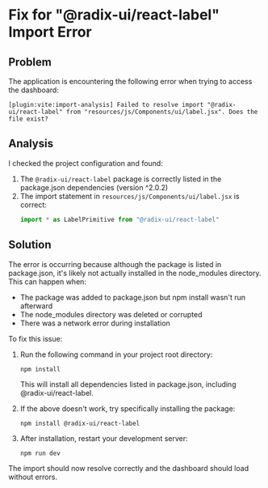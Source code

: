 # Fix for "@radix-ui/react-label" Import Error

## Problem
The application is encountering the following error when trying to access the dashboard:
```
[plugin:vite:import-analysis] Failed to resolve import "@radix-ui/react-label" from "resources/js/Components/ui/label.jsx". Does the file exist?
```

## Analysis
I checked the project configuration and found:

1. The `@radix-ui/react-label` package is correctly listed in the package.json dependencies (version ^2.0.2)
2. The import statement in `resources/js/Components/ui/label.jsx` is correct:
   ```jsx
   import * as LabelPrimitive from "@radix-ui/react-label"
   ```

## Solution
The error is occurring because although the package is listed in package.json, it's likely not actually installed in the node_modules directory. This can happen when:
- The package was added to package.json but npm install wasn't run afterward
- The node_modules directory was deleted or corrupted
- There was a network error during installation

To fix this issue:

1. Run the following command in your project root directory:
   ```
   npm install
   ```
   
   This will install all dependencies listed in package.json, including @radix-ui/react-label.

2. If the above doesn't work, try specifically installing the package:
   ```
   npm install @radix-ui/react-label
   ```

3. After installation, restart your development server:
   ```
   npm run dev
   ```

The import should now resolve correctly and the dashboard should load without errors.